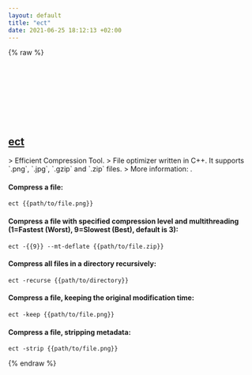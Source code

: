 ```yaml
---
layout: default
title: "ect"
date: 2021-06-25 18:12:13 +02:00
---
```

{% raw %}
<h2 id="ect">
  <a href="/en/common/ect.html">ect</a> <a href="#ect"><svg class="icon">
    <use href="/assets/images/unicode_sprite.svg#link" />
  </svg></a>
</h2>
> Efficient Compression Tool.
> File optimizer written in C++. It supports `.png`, `.jpg`, `.gzip` and `.zip` files.
> More information: <https://github.com/fhanau/Efficient-Compression-Tool>.

#### Compress a file:
```shell
ect {{path/to/file.png}}
```
#### Compress a file with specified compression level and multithreading (1=Fastest (Worst), 9=Slowest (Best), default is 3):
```shell
ect -{{9}} --mt-deflate {{path/to/file.zip}}
```
#### Compress all files in a directory recursively:
```shell
ect -recurse {{path/to/directory}}
```
#### Compress a file, keeping the original modification time:
```shell
ect -keep {{path/to/file.png}}
```
#### Compress a file, stripping metadata:
```shell
ect -strip {{path/to/file.png}}
```
{% endraw %}